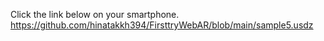 Click the link below on your smartphone.
https://github.com/hinatakkh394/FirsttryWebAR/blob/main/sample5.usdz
